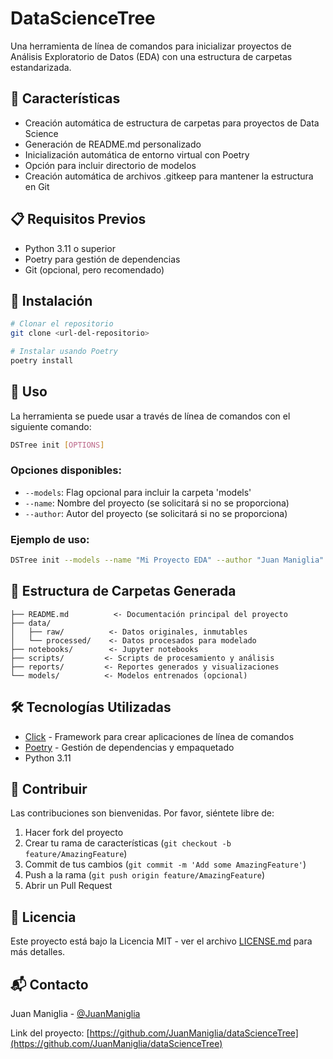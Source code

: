 # DataScienceTree

Una herramienta de línea de comandos para inicializar proyectos de Análisis Exploratorio de Datos (EDA) con una estructura de carpetas estandarizada.

## 🚀 Características

- Creación automática de estructura de carpetas para proyectos de Data Science
- Generación de README.md personalizado
- Inicialización automática de entorno virtual con Poetry
- Opción para incluir directorio de modelos
- Creación automática de archivos .gitkeep para mantener la estructura en Git

## 📋 Requisitos Previos

- Python 3.11 o superior
- Poetry para gestión de dependencias
- Git (opcional, pero recomendado)

## 🔧 Instalación

```bash
# Clonar el repositorio
git clone <url-del-repositorio>

# Instalar usando Poetry
poetry install
```

## 🎯 Uso

La herramienta se puede usar a través de línea de comandos con el siguiente comando:

```bash
DSTree init [OPTIONS]
```

### Opciones disponibles:

- `--models`: Flag opcional para incluir la carpeta 'models'
- `--name`: Nombre del proyecto (se solicitará si no se proporciona)
- `--author`: Autor del proyecto (se solicitará si no se proporciona)

### Ejemplo de uso:

```bash
DSTree init --models --name "Mi Proyecto EDA" --author "Juan Maniglia"
```

## 📁 Estructura de Carpetas Generada

```
├── README.md          <- Documentación principal del proyecto
├── data/
│   ├── raw/          <- Datos originales, inmutables
│   └── processed/    <- Datos procesados para modelado
├── notebooks/        <- Jupyter notebooks
├── scripts/         <- Scripts de procesamiento y análisis
├── reports/         <- Reportes generados y visualizaciones
└── models/          <- Modelos entrenados (opcional)
```

## 🛠️ Tecnologías Utilizadas

- [Click](https://click.palletsprojects.com/) - Framework para crear aplicaciones de línea de comandos
- [Poetry](https://python-poetry.org/) - Gestión de dependencias y empaquetado
- Python 3.11

## 👥 Contribuir

Las contribuciones son bienvenidas. Por favor, siéntete libre de:

1. Hacer fork del proyecto
2. Crear tu rama de características (`git checkout -b feature/AmazingFeature`)
3. Commit de tus cambios (`git commit -m 'Add some AmazingFeature'`)
4. Push a la rama (`git push origin feature/AmazingFeature`)
5. Abrir un Pull Request

## 📝 Licencia

Este proyecto está bajo la Licencia MIT - ver el archivo [LICENSE.md](LICENSE.md) para más detalles.

## 📬 Contacto

Juan Maniglia - [@JuanManiglia](https://github.com/JuanManiglia)

Link del proyecto: [https://github.com/JuanManiglia/dataScienceTree](https://github.com/JuanManiglia/dataScienceTree)
